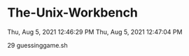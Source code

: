 # The-Unix-Workbench

Thu, Aug 5, 2021 12:46:29 PM
Thu, Aug 5, 2021 12:47:04 PM

29 guessinggame.sh
